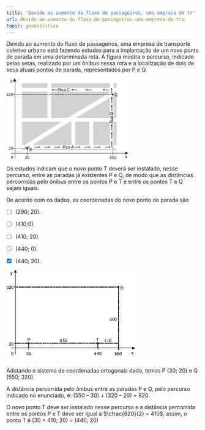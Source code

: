 ```yaml
---
title: 'Devido ao aumento do fluxo de passageiros, uma empresa de tr'
url: devido-ao-aumento-do-fluxo-de-passageiros-uma-empresa-de-tra
topic: geoanalitica
---
```



Devido ao aumento do fluxo de passageiros, uma empresa de transporte coletivo urbano está fazendo estudos para a implantação de um novo ponto de parada em uma determinada rota. A figura mostra o percurso, indicado pelas setas, realizado por um ônibus nessa rota e a localização de dois de seus atuais pontos de parada, representados por P e Q.

![](59b8c5fc-5709-acf8-421a-51cfd95b9c97.png)

Os estudos indicam que o novo ponto T deverá ser instalado, nesse percurso, entre as paradas já existentes P e Q, de modo que as distâncias percorridas pelo ônibus entre os pontos P e T e entre os pontos T e Q sejam iguais.

De acordo com os dados, as coordenadas do novo ponto de parada são



- [ ] (290; 20).
- [ ] (410;0).
- [ ] (410; 20).
- [ ] (440; 0).
- [x] (440; 20).


![](a56723b4-4121-d58b-821b-f569d584d5eb.png)

Adotando o sistema de coordenadas ortogonais dado, temos P (30; 20) e Q (550; 320).

A distância percorrida pelo ônibus entre as paradas P e Q, pelo percurso indicado no enunciado, é: (550 – 30) + (320 – 20) = 820.

O novo ponto T deve ser instalado nesse percurso e a distância percorrida entre os pontos P e T deve ser igual a $\cfrac{820}{2} = 410$, assim, o ponto T é (30 + 410; 20) = (440; 20)

